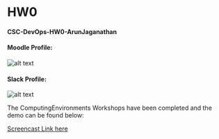 # HW0
#### CSC-DevOps-HW0-ArunJaganathan


#### Moodle Profile: 
![alt text](https://github.ncsu.edu/ajagana/HW0/blob/master/imgs/1.png "Logo Title Text 1")


#### Slack Profile: 
![alt text](https://github.ncsu.edu/ajagana/HW0/blob/master/imgs/2.png "Logo Title Text 1")

The ComputingEnvironments Workshops have been completed and the demo can be found below:

[Screencast Link here](https://youtu.be/Alu5Vt5-t4w)
